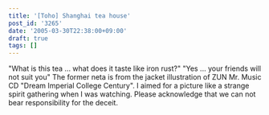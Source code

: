 ```yaml
---
title: '[Toho] Shanghai tea house'
post_id: '3265'
date: '2005-03-30T22:38:00+09:00'
draft: true
tags: []
---
```


"What is this tea ... what does it taste like iron rust?" "Yes ... your friends will not suit you" The former neta is from the jacket illustration of ZUN Mr. Music CD "Dream Imperial College Century". I aimed for a picture like a strange spirit gathering when I was watching. Please acknowledge that we can not bear responsibility for the deceit.
